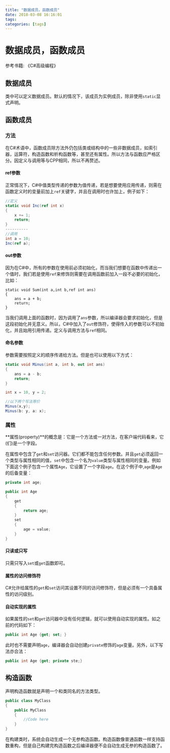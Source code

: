 ```yaml
---
title: "数据成员，函数成员"
date: 2018-03-08 16:16:01
tags: 
categories: [tags]
---
```


# 数据成员，函数成员

<!--more-->
参考书籍: 《C#高级编程》

## 数据成员

类中可以定义数据成员。默认的情况下，该成员为实例成员，除非使用`static`显式声明。

## 函数成员

### 方法
在C#术语中，函数成员除方法外仍包括类或结构中的一些非数据成员，如索引器，运算符，构造函数和析构函数等，甚至还有属性。所以方法与函数应严格区分。因定义与调用等与CPP相同，所以不再赘述。
#### ref参数
正常情况下，C#中值类型传递的参数为值传递，若是想要使用应用传递，则需在函数定义时的变量前加上`ref`关键字，并且在调用时也许加上，例子如下：
```CS
//定义
static void Inc(ref int x)
{
	x += 1;
    return;
}
----------
//调用
int a = 10;
Inc(ref a);
```
#### out参数
因为在C#中，所有的参数在使用前必须初始化，而当我们想要在函数中传递出一个值时，我们若是使用`ref`来修饰则需要在调用函数前加入一段不必要的初始化，比如：
```
static void Sum(int a,int b,ref int ans)
{
	ans = a + b;
    return;
}
```
当我们调用上面的函数时，因为调用了`ans`参数，所以编译器会要求初始化，但是这段初始化并无意义。所以，C#中加入了`out`修饰符，使得传入的参数可以不初始化，并且始用引用传递。定义与调用方法与`ref`相同。

#### 命名参数

参数需要按照定义的顺序传递给方法。但是也可以使用以下方式：
```CS
static void Minus(int a, int b, out int ans)
{
	ans = a - b;
    return;
}

int x = 10, y = 2;

//以下两个写法等价
Minus(x,y);
Minus(b: y, a: x);
```
### 属性

**属性(property)**的概念是：它是一个方法或一对方法，在客户端代码看来，它(们)是一个字段。

在属性中包含了`get`和`set`访问器。它们都不能包含任何参数。并且`get`必须返回一个类型与属性相同的值，`set`中包含一个名为`value`类型与属性相同的变量。例如下面这个例子包含一个属性`Age`，它设置了一个字段`age`。在这个例子中,`age`是`Age`的后备变量：
```CS
private int age;

public int Age
{
	get
    {
    	return age;
    }
    set
    {
    	age = value;
    }
}
```

#### 只读或只写
只需只写入`set`或`get`函数即可。
#### 属性的访问修饰符
C#允许给属性的`get`和`set`访问其设置不同的访问修饰符，但是必须有一个具备属性的访问级别。
#### 自动实现的属性
如果属性的`set`和`get`访问器中没有任何逻辑，就可以使用自动实现的属性。如之前的代码如下：
```CS
public int Age {get; set; }
```
此时也不需要声明`age`，编译器会自动创建`private`修饰的`age`变量。另外，以下写法亦合法：
```CS
public int Age {get; private ste;}
```
## 构造函数
声明构造函数就是声明一个和类同名的方法类型。
```CS
public class MyClass
{
	public MyClass
    {
    	//Code here
	}
}
```
在构建类时，系统会自动生成一个无参构造函数。构造函数像普通函数一样支持函数重构，但是自己构建完构造函数之后编译器便不会自动生成无参的构造函数了。